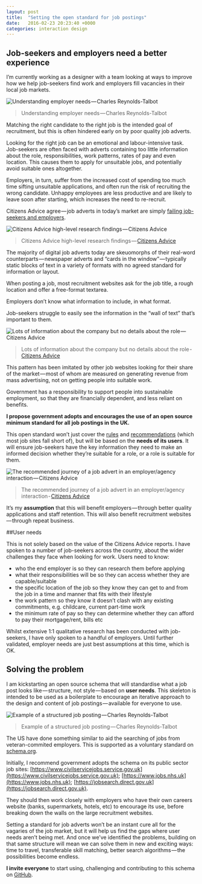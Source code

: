 ```yaml
---
layout: post
title:  "Setting the open standard for job postings"
date:   2016-02-23 20:23:40 +0000
categories: interaction design
---
```


## Job-seekers and employers need a better experience

I’m currently working as a designer with a team looking at ways to improve how we help job-seekers find work and employers fill vacancies in their local job markets.

![Understanding employer needs — Charles Reynolds-Talbot](/assets/2016-02-23-setting-the-open-standard-for-job-postings/user-journey-photo.jpg)

> Understanding employer needs — Charles Reynolds-Talbot

Matching the right candidate to the right job is the intended goal of recruitment, but this is often hindered early on by poor quality job adverts. 

Looking for the right job can be an emotional and labour-intensive task. Job-seekers are often faced with adverts containing too little information about the role, responsibilities, work patterns, rates of pay and even location. This causes them to apply for unsuitable jobs, and potentially avoid suitable ones altogether.

Employers, in turn, suffer from the increased cost of spending too much time sifting unsuitable applications, and often run the risk of recruiting the wrong candidate. Unhappy employees are less productive and are likely to leave soon after starting, which increases the need to re-recruit. 

Citizens Advice agree — job adverts in today’s market are simply [failing job-seekers and employers](https://www.citizensadvice.org.uk/Global/CitizensAdvice/Work%20Publications/Job%20ads%20barometer.pdf). 

![Citizens Advice high-level research findings — Citizens Advice](/assets/2016-02-23-setting-the-open-standard-for-job-postings/citizens-advice-1.jpg)

> Citizens Advice high-level research findings — [Citizens Advice](https://www.citizensadvice.org.uk/Global/CitizensAdvice/Work%20Publications/Job%20ads%20barometer.pdf)

The majority of digital job adverts today are skeuomorphs of their real-word counterparts — newspaper adverts and “cards in the window” — typically static blocks of text in a variety of formats with no agreed standard for information or layout.

When posting a job, most recruitment websites ask for the job title, a rough location and offer a free-format textarea. 

Employers don’t know what information to include, in what format. 

Job-seekers struggle to easily see the information in the “wall of text” that’s important to them.

![Lots of information about the company but no details about the role — Citizens Advice](/assets/2016-02-23-setting-the-open-standard-for-job-postings/citizens-advice-2.jpg)

> Lots of information about the company but no details about the role - [Citizens Advice](https://www.citizensadvice.org.uk/Global/CitizensAdvice/Work%20Publications/JobadvertsrecommendationsFINAL.pdf)

This pattern has been imitated by other job websites looking for their share of the market — most of whom are measured on generating revenue from mass advertising, not on getting people into suitable work.

Government has a responsibility to support people into sustainable employment, so that they are financially dependent, and less reliant on benefits.

**I propose government adopts and encourages the use of an open source minimum standard for all job postings in the UK.**

This open standard won’t just cover the [rules](https://www.asa.org.uk/News-resources/Hot-Topics/~/media/Files/ASA/Hot%20Topics/Employment%20opportunities%20-%20Hot%20topic.ashx) and [recommendations](https://www.citizensadvice.org.uk/Global/CitizensAdvice/Work%20Publications/JobadvertsrecommendationsFINAL.pdf) (which most job sites fall short of), but will be based on the **needs of its users**. It will ensure job-seekers have the key information they need to make an informed decision whether they’re suitable for a role, or a role is suitable for them. 

![The recommended journey of a job advert in an employer/agency interaction — Citizens Advice](/assets/2016-02-23-setting-the-open-standard-for-job-postings/citizens-advice-3.jpg)

> The recommended journey of a job advert in an employer/agency interaction - [Citizens Advice](https://www.citizensadvice.org.uk/Global/CitizensAdvice/Work%20Publications/JobadvertsrecommendationsFINAL.pdf)

It’s my **assumption** that this will benefit employers — through  better quality applications and staff retention. This will also benefit recruitment websites — through repeat business.

##User needs

This is not solely based on the value of the Citizens Advice reports. I have spoken to a number of job-seekers across the country, about the wider challenges they face when looking for work. Users need to know:

* who the end employer is so they can research them before applying
* what their responsibilities will be so they can access whether they are capable/suitable
* the specific location of the job so they know they can get to and from the job in a time and manner that fits with their lifestyle
* the work pattern so they know it doesn’t clash with any existing commitments, e.g. childcare, current part-time work
* the minimum rate of pay so they can determine whether they can afford to pay their mortgage/rent, bills etc

Whilst extensive 1:1 qualitative research has been conducted with job-seekers, I have only spoken to a handful of employers. Until further validated, employer needs are just best assumptions at this time, which is OK.

## Solving the problem

I am kickstarting an open source schema that will standardise what a job post looks like — structure, not style — based on **user needs**. This skeleton is intended to be used as a boilerplate to encourage an iterative approach to the design and content of job postings — available for everyone to use.

![Example of a structured job posting — Charles Reynolds-Talbot](/assets/2016-02-23-setting-the-open-standard-for-job-postings/example.jpg)

> Example of a structured job posting — Charles Reynolds-Talbot

The US have done something similar to aid the searching of jobs from veteran-commited employers. This is supported as a voluntary standard on [schema.org](http://schema.org/JobPosting).

Initially, I recommend government adopts the schema on its public sector job sites: [https://www.civilservicejobs.service.gov.uk](https://www.civilservicejobs.service.gov.uk); [https://www.jobs.nhs.uk](https://www.jobs.nhs.uk); [https://jobsearch.direct.gov.uk](https://jobsearch.direct.gov.uk).

They should then work closely with employers who have their own careers website (banks, supermarkets, hotels, etc) to encourage its use, before breaking down the walls on the large recruitment websites.

Setting a standard for job adverts won’t be an instant cure all for the vagaries of the job market, but it will help us find the gaps where user needs aren’t being met. And once we’ve identified the problems, building on that same structure will mean we can solve them in new and exciting ways: time to travel, transferable skill matching, better search algorithms — the possibilities become endless.

**I invite everyone** to start using, challenging and contributing to this schema on [GitHub](https://gist.github.com/charlesrt/75ab9768298cbd2466b7).
